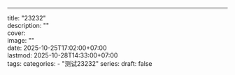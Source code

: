 ---
title: "23232"  
description: ""  
cover:  
  image: ""  
date: 2025-10-25T17:02:00+07:00  
lastmod: 2025-10-28T14:33:00+07:00  
tags:
categories:
    - "测试23232"
series: 
draft: false  
